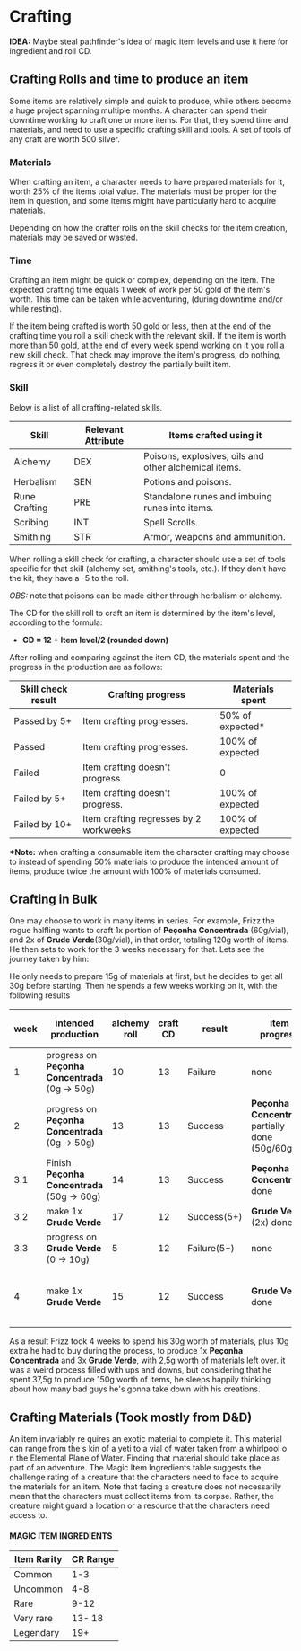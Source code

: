 # Crafting

**IDEA:** Maybe steal pathfinder's idea of magic item levels and use it here for ingredient and roll CD.

<!--
basic rules:
- needs 25% of the item's value worth of ingredients
- 50gp worth of item/workweek. (increase to more gp/week at later levels.)
- 1 check per workweek

use tools. costs 500silver for a set of tools (-5 without tools)
-->

## Crafting Rolls and time to produce an item
Some items are relatively simple and quick to produce, while others become a huge project spanning multiple months. A character can spend their downtime working to craft one or more items. For that, they spend time and materials, and need to use a specific crafting skill and tools. A set of tools of any craft are worth 500 silver.

### Materials
When crafting an item, a character needs to have prepared materials for it, worth 25% of the items total value. The materials must be proper for the item in question, and some items might have particularly hard to acquire materials.

Depending on how the crafter rolls on the skill checks for the item creation, materials may be saved or wasted.

### Time
Crafting an item might be quick or complex, depending on the item. The expected crafting time equals 1 week of work per 50 gold of the item's worth. This time can be taken while adventuring, (during downtime and/or while resting).

If the item being crafted is worth 50 gold or less, then at the end of the crafting time you roll a skill check with the relevant skill. If the item is worth more than 50 gold, at the end of every week spend working on it you roll a new skill check. That check may improve the item's progress, do nothing, regress it or even completely destroy the partially built item.
### Skill
Below is a list of all crafting-related skills. 

| Skill         | Relevant Attribute | Items crafted using it                                |
| ------------- | ------------------ | ----------------------------------------------------- |
| Alchemy       | DEX                | Poisons, explosives, oils and other alchemical items. |
| Herbalism     | SEN                | Potions and poisons.                                  | 
| Rune Crafting | PRE                | Standalone runes and imbuing runes into items.        |
| Scribing      | INT                | Spell Scrolls.                                        |
| Smithing      | STR                | Armor, weapons and ammunition.                        |

When rolling a skill check for crafting, a character should use a set of tools specific for that skill (alchemy set, smithing's tools, etc.). If they don't have the kit, they have a -5 to the roll.

*OBS:* note that poisons can be made either through herbalism or alchemy.

The CD for the skill roll to craft an item is determined by the item's level, according to the formula:
- **CD = 12 + Item level/2 (rounded down)**

After rolling and comparing against the item CD, the materials spent and the progress in the production are as follows:

| Skill check result | Crafting progress                      | Materials spent  |
| ------------------ | -------------------------------------- | ---------------- |
| Passed by 5+       | Item crafting progresses.              | 50% of expected* |
| Passed             | Item crafting progresses.              | 100% of expected |
| Failed             | Item crafting doesn't progress.        | 0                |
| Failed by 5+       | Item crafting doesn't progress.        | 100% of expected |
| Failed by 10+      | Item crafting regresses by 2 workweeks | 100% of expected |

**\*Note:** when crafting a consumable item the character crafting may choose to instead of spending 50% materials to produce the intended amount of items, produce twice the amount with 100% of materials consumed.

## Crafting in Bulk
One may choose to work in many items in series. For example, Frizz the rogue halfling wants to craft 1x portion of **Peçonha Concentrada** (60g/vial), and 2x of **Grude Verde**(30g/vial), in that order, totaling 120g worth of items. He then sets to work for the 3 weeks necessary for that. Lets see the journey taken by him:

He only needs to prepare 15g of materials at first, but he decides to get all 30g before starting. Then he spends a few weeks working on it, with the following results

| week | intended production                                                                                                  | alchemy roll    | craft CD      | result                               | item progress                                                | materials at start of week        | materials spent | 
| ---- | -------------------------------------------------------------------------------------------------------------------- | --------------- | ------------- | ------------------------------------ | ------------------------------------------------------------ | --------------------------------- | --------------- |
| 1    | progress on **Peçonha Concentrada** (0g -> 50g)                                                                      | 10              | 13            | Failure                              | none                                                         | 30g worth                         | none     |
| 2    | progress on **Peçonha Concentrada** (0g -> 50g)                                                                      | 13              | 13            | Success                              | **Peçonha Concentrada** partially done (50g/60g)             | 30g worth                       | 12,5g worth      |
| 3.1    | Finish **Peçonha Concentrada** (50g -> 60g) | 14 | 13 | Success | **Peçonha Concentrada** done | 17,5g | 2,5g worth                |
| 3.2    | make 1x **Grude Verde**                                                                                                                     | 17                | 12              | Success(5+)                                      | **Grude Verde** (2x) done                                                             | 17,5g                                  | 7,5g worth                |
| 3.3    | progress on **Grude Verde** (0 -> 10g)                                                                                                                     | 5                | 12              | Failure(5+)                                     | none                                                             | 17,5g                                  | 2,5g worth                |
| 4    | make 1x **Grude Verde**                                                                                                                     | 15                | 12              | Success                                     | **Grude Verde** done                                                             | 5g worth + 5g worth (newly acquired)                                  | 7,5g worth                |
As a result Frizz took 4 weeks to spend his 30g worth of materials, plus 10g extra he had to buy during the process, to produce 1x **Peçonha Concentrada** and 3x **Grude Verde**, with 2,5g worth of materials left over. it was a weird process filled with ups and downs, but considering that he spent 37,5g to produce 150g worth of items, he sleeps happily thinking about how many bad guys he's gonna take down with his creations.

## Crafting Materials (Took mostly from D&D)
An item invariably re quires an exotic material to complete it. This material can range from the s kin of a yeti to a vial of water taken from a whirlpool o n the Elemental Plane of Water. Finding that material should take place as part of an adventure. The Magic Item Ingredients table suggests the challenge rating of a creature that the characters need to face to acquire the materials for an item. Note that facing a creature does not necessarily mean that the characters must collect items from its corpse. Rather, the creature might guard a location or a resource that the characters need access to. 

#### MAGIC ITEM INGREDIENTS
| Item Rarity | CR Range |
| ----------- | -------- |
| Common      | 1-3      |
| Uncommon    | 4-8      | 
| Rare        | 9-12     |
| Very rare   | 13- 18   |
| Legendary   | 19+      |

<!--
#### MAGIC ITEM CRAFTING TIME AND COST
| Item Rarity | Workweeks\* | Cost\*      | 
| ----------- | ----------- | ----------- |
| Common      | 1           | 50 gp       |
| Uncommon    | 2           | 200 gp      |
| Rare        | 10          | 2,000 gp    |
| Very rare   | 25          | 20,000 gp   |
| Legendary   | 50          | 100, 000 gp |
\*Halved for a consumable item like a potion or scroll
-->